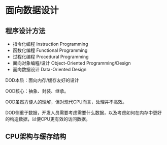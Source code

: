 # 面向数据设计

## 程序设计方法

- 指令化编程 Instruction Programming
- 函数化编程 Functional Programming
- 过程化编程 Procedural Programming
- 面向对象编程/设计 Object-Oriented Programming/Design
- 面向数据设计 Data-Oriented Design

DOD本质：面向内存/缓存友好的设计

OOD核心：抽象、封装、继承。

OOD虽然方便人的理解，但对现代CPU而言，处理并不高效。

DOD侧重于数据，开发人员需要考虑需要什么数据，以及考虑如何在内存中更好的构造数据，以便CPU更有效的访问数据。

## CPU架构与缓存结构

